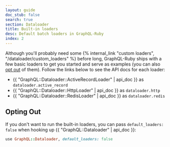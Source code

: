 ```yaml
---
layout: guide
doc_stub: false
search: true
section: Dataloader
title: Built-in loaders
desc: Default batch loaders in GraphQL-Ruby
index: 2
---
```


Although you'll probably need some {% internal_link "custom loaders", "/dataloader/custom_loaders" %} before long, GraphQL-Ruby ships with a few basic loaders to get you started and serve as examples (you can also [opt out](#opting-out) of them). Follow the links below to see the API docs for each loader:

- {{ "GraphQL::Dataloader::ActiveRecordLoader" | api_doc }} as `dataloader.active_record`
- {{ "GraphQL::Dataloader::HttpLoader" | api_doc }} as `dataloader.http`
- {{ "GraphQL::Dataloader::RedisLoader" | api_doc }} as `dataloader.redis`

## Opting Out

If you don't want to run the built-in loaders, you can pass `default_loaders: false` when hooking up {{ "GraphQL::Dataloader" | api_doc }}:

```ruby
use GraphQL::Dataloader, default_loaders: false
```
